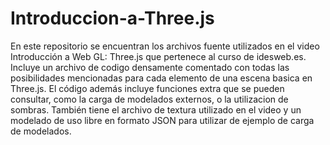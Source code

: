 # Introduccion-a-Three.js
En este repositorio se encuentran los archivos fuente utilizados en el video Introducción a Web GL: Three.js que pertenece
al curso de idesweb.es.
Incluye un archivo de codigo densamente comentado con todas las posibilidades mencionadas para cada elemento de una escena basica
en Three.js. El código además incluye funciones extra que se pueden consultar, como la carga de modelados externos, o la utilizacion de sombras.
También tiene el archivo de textura utilizado en el video y un modelado de uso libre en formato JSON para utilizar
de ejemplo de carga de modelados. 
